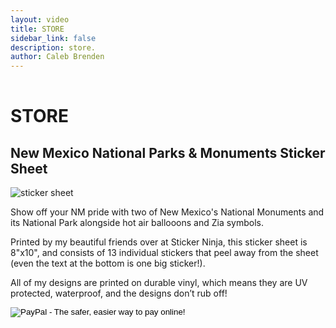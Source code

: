 ```yaml
---
layout: video
title: STORE
sidebar_link: false
description: store.
author: Caleb Brenden
---
```

<h1 class="page-title" style="padding-top: 1rem;">STORE</h1>
<!--
<h2>"ABQ"</h2>
<img src="{{ site.baseurl }}/images/design/abq-sticker.jpg" alt="abq sticker">
<p>2.33"x3" die cut sticker is great for slapping on your water bottle, laptop, or whatever the heck else you want!</p>-->
<h2>New Mexico National Parks & Monuments Sticker Sheet</h2>
<img src="{{ site.baseurl }}/images/design/sticker-sheet.jpg" alt="sticker sheet">
<p>Show off your NM pride with two of New Mexico's National Monuments and its National Park alongside hot air ballooons and Zia symbols.</p> 
<p>Printed by my beautiful friends over at Sticker Ninja, this sticker sheet is 8"x10", and consists of 13 individual stickers that peel away from the sheet (even the text at the bottom is one big sticker!).</p>
<p>All of my designs are printed on durable vinyl, which means they are UV protected, waterproof, and the designs don’t rub off!</p>
<!--
<h2>Santa Fe, NM - Daytime</h2>
  <img src="{{ site.baseurl }}/images/design/santa-fe-day-sticker.jpg" alt="santa fe daytime sticker">
<p>3" circle sticker. Great for slapping on your water bottle, laptop, or whatever the heck else you want!</p>
<h2>Shiprock, NM - Daytime/Nighttime</h2>
<section id="photos">
  <img src="{{ site.baseurl }}/images/design/shiprock-day-sticker.jpg" alt="shiprock daytime sticker">
  <img src="{{ site.baseurl }}/images/design/shiprock-night-sticker.jpg" alt="shiprock nighttime sticker">
</section>
<p>3" circle sticker. Great for slapping on your water bottle, laptop, or whatever the heck else you want!</p>-->

<!-- PAYPAL BUTTON -->
<form action="https://www.paypal.com/cgi-bin/webscr" method="post" target="_top">
<input type="hidden" name="cmd" value="_s-xclick">
<input type="hidden" name="hosted_button_id" value="X4AAL7X53P8NQ">
<input type="image" src="https://www.paypalobjects.com/en_US/i/btn/btn_buynowCC_LG.gif" border="0" name="submit" alt="PayPal - The safer, easier way to pay online!">
</form>